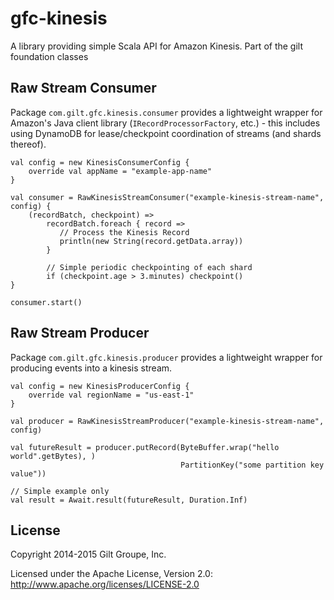 gfc-kinesis
===========

A library providing simple Scala API for Amazon Kinesis. Part of the gilt foundation classes

## Raw Stream Consumer

Package `com.gilt.gfc.kinesis.consumer` provides a lightweight wrapper for Amazon's Java client library (`IRecordProcessorFactory`, etc.) - this includes using DynamoDB for lease/checkpoint coordination of streams (and shards thereof).

    val config = new KinesisConsumerConfig {
        override val appName = "example-app-name"
    }

    val consumer = RawKinesisStreamConsumer("example-kinesis-stream-name", config) {
        (recordBatch, checkpoint) =>
            recordBatch.foreach { record =>
               // Process the Kinesis Record
               println(new String(record.getData.array))
            }

            // Simple periodic checkpointing of each shard
            if (checkpoint.age > 3.minutes) checkpoint()
    }

    consumer.start()


## Raw Stream Producer

Package `com.gilt.gfc.kinesis.producer` provides a lightweight wrapper for producing events into a kinesis stream.

    val config = new KinesisProducerConfig {
        override val regionName = "us-east-1"
    }

    val producer = RawKinesisStreamProducer("example-kinesis-stream-name", config)

    val futureResult = producer.putRecord(ByteBuffer.wrap("hello world".getBytes), )
                                          PartitionKey("some partition key value"))

    // Simple example only
    val result = Await.result(futureResult, Duration.Inf)

## License

Copyright 2014-2015 Gilt Groupe, Inc.

Licensed under the Apache License, Version 2.0: http://www.apache.org/licenses/LICENSE-2.0
